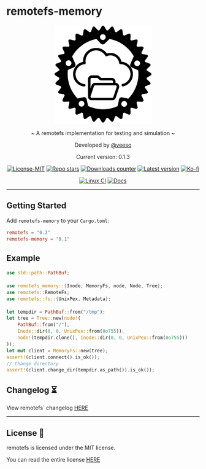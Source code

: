 # remotefs-memory

<p align="center">
  <img src="https://raw.githubusercontent.com/remotefs-rs/remotefs-rs/main/assets/logo.png" alt="logo" width="256" height="256" />
</p>

<p align="center">~ A remotefs implementation for testing and simulation ~</p>

<p align="center">Developed by <a href="https://veeso.github.io/" target="_blank">@veeso</a></p>
<p align="center">Current version: 0.1.3</p>

<p align="center">
  <a href="https://opensource.org/licenses/MIT"
    ><img
      src="https://img.shields.io/badge/License-MIT-teal.svg"
      alt="License-MIT"
  /></a>
  <a href="https://github.com/remotefs-rs/remotefs-rs-memory/stargazers"
    ><img
      src="https://img.shields.io/github/stars/remotefs-rs/remotefs-rs-memory.svg?style=badge"
      alt="Repo stars"
  /></a>
  <a href="https://crates.io/crates/remotefs-memory"
    ><img
      src="https://img.shields.io/crates/d/remotefs-memory.svg"
      alt="Downloads counter"
  /></a>
  <a href="https://crates.io/crates/remotefs-memory"
    ><img
      src="https://img.shields.io/crates/v/remotefs-memory.svg"
      alt="Latest version"
  /></a>
  <a href="https://ko-fi.com/veeso">
    <img
      src="https://img.shields.io/badge/donate-ko--fi-red"
      alt="Ko-fi"
  /></a>
</p>
<p align="center">
  <a href="https://github.com/remotefs-rs/remotefs-rs-memory/actions"
    ><img
      src="https://github.com/remotefs-rs/remotefs-rs-memory/workflows/linux/badge.svg"
      alt="Linux CI"
  /></a>
  <a href="https://docs.rs/remotefs-memory"
    ><img
      src="https://docs.rs/remotefs-memory/badge.svg"
      alt="Docs"
  /></a>
</p>

---

## Getting Started

Add `remotefs-memory` to your `Cargo.toml`:

```toml
remotefs = "0.3"
remotefs-memory = "0.1"
```

## Example

```rust
use std::path::PathBuf;

use remotefs_memory::{Inode, MemoryFs, node, Node, Tree};
use remotefs::RemoteFs;
use remotefs::fs::{UnixPex, Metadata};

let tempdir = PathBuf::from("/tmp");
let tree = Tree::new(node!(
    PathBuf::from("/"),
    Inode::dir(0, 0, UnixPex::from(0o755)),
    node!(tempdir.clone(), Inode::dir(0, 0, UnixPex::from(0o755)))
));
let mut client = MemoryFs::new(tree);
assert!(client.connect().is_ok());
// Change directory
assert!(client.change_dir(tempdir.as_path()).is_ok());
```

## Changelog ⏳

View remotefs` changelog [HERE](CHANGELOG.md)

---

## License 📃

remotefs is licensed under the MIT license.

You can read the entire license [HERE](LICENSE)
